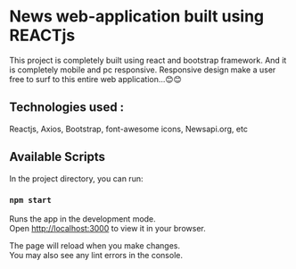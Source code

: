 # News web-application built using REACTjs

This project is completely built using react and bootstrap framework. And it is completely mobile and pc responsive. Responsive design make a user free to surf to this entire web application...😊😊
## Technologies used :

Reactjs, Axios, Bootstrap, font-awesome icons, Newsapi.org, etc
## Available Scripts

In the project directory, you can run:

### `npm start`

Runs the app in the development mode.\
Open [http://localhost:3000](http://localhost:3000) to view it in your browser.

The page will reload when you make changes.\
You may also see any lint errors in the console.

